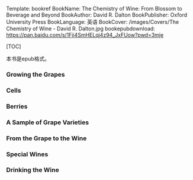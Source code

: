 Template: bookref
BookName: The Chemistry of Wine: From Blossom to Beverage and Beyond
BookAuthor: David R. Dalton
BookPublisher: Oxford University Press
BookLanguage: 英语
BookCover: /images/Covers/The Chemistry of Wine - David R. Dalton.jpg
bookepubdownload: https://pan.baidu.com/s/1Fji4SmHELqj4z94_JxFUow?pwd=3mje 


[TOC]

本书是epub格式。

### Growing the Grapes

### Cells

### Berries

### A Sample of Grape Varieties

### From the Grape to the Wine

### Special Wines

### Drinking the Wine
